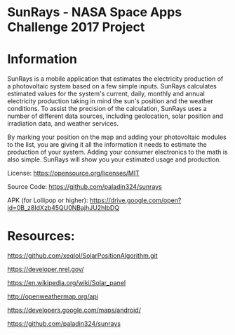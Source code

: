 # SunRays - NASA Space Apps Challenge 2017 Project

# Information
SunRays is a mobile application that estimates the electricity production of a photovoltaic system based on a few simple inputs. SunRays calculates estimated values for the system's current, daily, monthly and annual electricity production taking in mind the sun's position and the weather conditions. To assist the precision of the calculation, SunRays uses a number of different data sources, including geolocation, solar position and irradiation data, and weather services.

By marking your position on the map and adding your photovoltaic modules to the list, you are giving it all the information it needs to estimate the production of your system. Adding your consumer electronics to the math is also simple. SunRays will show you your estimated usage and production. 

License: https://opensource.org/licenses/MIT

Source Code: https://github.com/paladin324/sunrays

APK (for Lollipop or higher): https://drive.google.com/open?id=0B_z8IdXzb45QU0NBajhJU2hIbDQ

# Resources:
https://github.com/xeqlol/SolarPositionAlgorithm.git

https://developer.nrel.gov/

https://en.wikipedia.org/wiki/Solar_panel

http://openweathermap.org/api

https://developers.google.com/maps/android/

https://github.com/paladin324/sunrays

